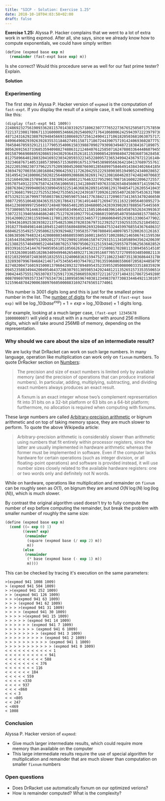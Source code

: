 ```yaml
---
title: "SICP - Solution: Exercise 1.25"
date: 2018-10-18T04:03:58+02:00
draft: false
---
```


**Exercise 1.25:** Alyssa P. Hacker complains that we went to a lot of extra work in writing expmod. After all, she says, since we already know how to compute exponentials, we could have simply written

```scheme
(define (expmod base exp m)
  (remainder (fast-expt base exp) m))
```

Is she correct? Would this procedure serve as well for our fast prime tester? Explain.

**Solution**

### Experimenting

The first step in Alyssa P. Hacker version of `expmod` is the computation of `fast-expt`. If you display the result of a simple case, it will look something like this:

```
(display (fast-expt 941 1009))
2248692327561909336281157014383192571806230777765227367652505071757859618500065999
7221372308178067113160000534666202546092717641068006242594397222397973882647460436
4871243162923887929484566931086692572561249041171061820503681063075717227004271555
8499649082939263928355311846274911587171867244390757191424069360287775327594530047
7045846705932912111779053540061583398870902793098349487218384167189075171866330453
8056269156373368535940988274886312124840761258507162478803364448607945599160114122
0015879669086959208651943029364352618115390085428998404729836073628458159845116560
8127589664012803204169323034205933223452280957236534994243679721216140485619640062
3323468767140531885730965715360991675137945389895663642104137689755761799983124982
2622205398230737962257520930045200876690128568997584649143843402664185679080216824
4369479270035618016804290642592117262042552229389030519490524340028652706643677403
3814954234180006250202256480092086863826917421208160462037424824070683581719029050
1521604928615789430123830924148012176463227952901708716160822096272557769634462706
6957075491223767587424356100650113412804974976333826548456069714159674249160913890
2887630423999406563389045932251463683628931459812917048547126205541043546297891178
4271366817991227525523042753565242243910772092612055407263075453631708005649514860
0753292311679997705003786329059075344177638421172090373413653470246650008007827312
3087729551064838436535320178643173614914487126947351163219056403895273435927420484
8641236989997250493724848706654012051046800524283939020378885675445569125160712144
7573009857814463166349745695834964521158510644839614654587652634399363586260054252
5307223139465604686240175127820109277914298601590505407856849815778652632772862867
3914200022381159394611780128539310153465772106606049529385133065477902206999736347
1769436109253839382213754825306378203367973123925271592553352521845032391182443845
3918277840498144618945124055568048896269320484753244599768554367648631565088117185
6604625354925729580623293929482739583577907808491480978573200263126163732583084138
6386385067948324142008080348680559051600118455710028862146506741159536646046512166
3165443562069751309201273702298921056615874729315113410588943562420639537216492516
6213882557404990522404500702537097950623125159346259557875962563602852604575772939
8933916315414476794959561851056626149452312715808170288113389456514510539104171266
1719326300168510286340949946265489227136195160770572727095934850082113875131836864
0321032995072403695183255513240068163159475271186223487351383686443178612992226682
1328930799678468421467147534565493794701270135596886550607205824485879563251201847
8274820047160191500013706042892327894895435235955205008000333518835929001918329288
0945235883494420049546437286307931305985342924481211352651573353550651628664914271
3904244575551765307837325917336250605592037221167237140433178672549280512171288511
0087096970935733477653473611809585967403812349837877308334464921130107561749546564
5215964878429006380976605000883169274765651774061
```

This number is 3001 digits long and this is just for the smallest prime number in the list. The [number of digits](http://mathforum.org/library/drmath/view/62942.html) for the result of `(fast-expt base exp)` will be $\log\_{10}\left(base^{exp}\right)+1=exp\times\log\_{10}\left(base\right)+1$ digits long.

For example, looking at a much larger case, `(fast-expt 12345678 1000000007)` will yield a result with in a number with around 256 millions digits, which will take around 256MB of memory, depending on the representation.

### Why should we care about the size of an intermediate result?

We are lucky that DrRacket can work on such large numbers. In many language, operation like multiplication can work only on `fixnum` numbers. To quote DrRacker section on [Numbers](https://docs.racket-lang.org/reference/numbers.html):

> The precision and size of exact numbers is limited only by available memory (and the
> precision of operations that can produce irrational numbers). In particular, adding,
> multiplying, subtracting, and dividing exact numbers always produces an exact result.
>
> A fixnum is an exact integer whose two’s complement representation fit into 31 bits
> on a 32-bit platform or 63 bits on a 64-bit platform; furthermore, no allocation is
> required when computing with fixnums.

These large numbers are called
[Arbitrary-precision arithmetic](https://en.wikipedia.org/wiki/Arbitrary-precision_arithmetic) or bignum arithmetic and on top of taking memory space, they are much slower to perform. To quote the above Wikipedia article:

> Arbitrary-precision arithmetic is considerably slower than arithmetic using numbers
> that fit entirely within processor registers, since the latter are usually implemented
> in hardware arithmetic whereas the former must be implemented in software. Even if the
> computer lacks hardware for certain operations (such as integer division, or all
> floating-point operations) and software is provided instead, it will use number sizes
> closely related to the available hardware registers: one or two words only and definitely
> not N words.

While on hardware, operations like multiplication and remainder on `fixnum` can be roughly seen as $O(1)$, on bignum they are around $O(N\;\log\left(N\right)\;\log\left(\log\left(N\right)\right)$, which is much slower.

By contrast the original algorithm used doesn't try to fully compute the number of exp before computing the remainder, but break the problem with smaller number of roughly the same size:

```scheme
(define (expmod base exp m)
  (cond ((= exp 0) 1)
        ((even? exp)
         (remainder
          (square (expmod base (/ exp 2) m))
          m))
        (else
         (remainder
          (* base (expmod base (- exp 1) m))
          m))))
```

This can be checked by tracing it's execution on the same parameters:

```
>(expmod 941 1008 1009)
> (expmod 941 504 1009)
> >(expmod 941 252 1009)
> > (expmod 941 126 1009)
> > >(expmod 941 63 1009)
> > > (expmod 941 62 1009)
> > > >(expmod 941 31 1009)
> > > > (expmod 941 30 1009)
> > > > >(expmod 941 15 1009)
> > > > > (expmod 941 14 1009)
> > > > > > (expmod 941 7 1009)
> > > > > > > (expmod 941 6 1009)
> > > > > > > > (expmod 941 3 1009)
> > > > > > > > > (expmod 941 2 1009)
> > > > > > > > > > (expmod 941 1 1009)
> > > > > > > > > > > (expmod 941 0 1009)
< < < < < < < < < < < 1
< < < < < < < < < < 941
< < < < < < < < < 588
< < < < < < < < 376
< < < < < < < 116
< < < < < < 184
< < < < < 559
< < < < <330
< < < < 937
< < < <860
< < < 3
< < <805
< < 247
< <469
< 1008
```

### Conclusion

Alyssa P. Hacker version of `expmod`:

- Give much larger intermediate results, which could require more memory than available on the computer
- This large intermediate results require the use of special algorithm for multiplication and remainder that are much slower than computation on smaller `fixnum` numbers

### Open questions

- Does DrRacket use automatically fixnum on our optimized verions?
- How is remainder computed? What is the complexity?
